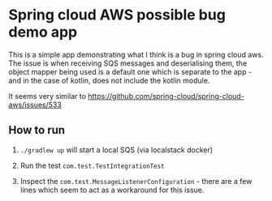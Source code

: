 # Spring cloud AWS possible bug demo app

This is a simple app demonstrating what I think is a bug in spring cloud aws. 
The issue is when receiving SQS messages and deserialising them, the object mapper being used is a default one which is 
separate to the app - and in the case of kotlin, does not include the kotlin module.

It seems very similar to https://github.com/spring-cloud/spring-cloud-aws/issues/533 

## How to run
1. `./gradlew up` will start a local SQS (via localstack docker)

2. Run the test `com.test.TestIntegrationTest`

3. Inspect the `com.test.MessageListenerConfiguration` - there are a few lines which seem to act as a workaround for this 
   issue.
